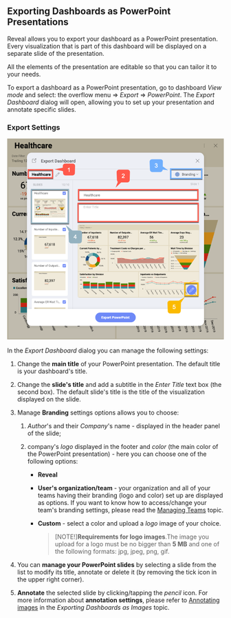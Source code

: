 ## Exporting Dashboards as PowerPoint Presentations

Reveal allows you to export your dashboard as a PowerPoint presentation.
Every visualization that is part of this dashboard will be displayed on
a separate slide of the presentation.

All the elements of the presentation are editable so that you can tailor
it to your needs.

To export a dashboard as a PowerPoint presentation, go to dashboard
*View mode* and select: the overflow menu ⇒ *Export* ⇒ *PowerPoint*. The
*Export Dashboard* dialog will open, allowing you to set up your
presentation and annotate specific slides.

### Export Settings

![Settings for PowerPoint presentation in the Export Dashboard menu](images/export-settings-powerpoint.png)

In the *Export Dashboard* dialog you can manage the following settings:

1.  Change the **main title** of your PowerPoint presentation. The
    default title is your dashboard's title.

2.  Change the **slide's title** and add a subtitle in the *Enter Title*
    text box (the second box). The default slide's title is the title of
    the visualization displayed on the slide.

3.  Manage **Branding** settings options allows you to choose:

    1.  *Author*'s and their *Company*'s name - displayed in the header
        panel of the slide;

    2.  company's *logo* displayed in the footer and *color* (the main
        color of the PowerPoint presentation) - here you can choose one
        of the following options:

          - **Reveal**

          - **User's organization/team** - your organization and all of
            your teams having their branding (logo and color) set up are
            displayed as options. If you want to know how to
            access/change your team's branding settings, please read the
            [Managing Teams](Managing-Your-Team.md) topic.

          - **Custom** - select a color and upload a *logo* image of
            your choice.

            >[NOTE!]**Requirements for logo images**.The image you upload for a logo must be no bigger than **5
            MB** and one of the following formats: jpg, jpeg, png, gif.

4.  You can **manage your PowerPoint slides** by selecting a slide from
    the list to modify its title, annotate or delete it (by removing the
    tick icon in the upper right corner).

5.  **Annotate** the selected slide by clicking/tapping the *pencil*
    icon. For more information about **annotation settings**, please
    refer to [Annotating images](images.html#annotating) in the *Exporting Dashboards as Images* topic.
